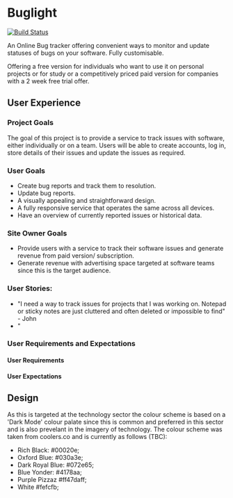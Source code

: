 # Buglight

[![Build Status](https://travis-ci.org/geminerald/buglight.svg?branch=master)](https://travis-ci.org/geminerald/buglight)

An Online Bug tracker offering convenient ways to monitor and update statuses of bugs on your software. Fully customisable. 

Offering a free version for individuals who want to use it on personal projects or for study or a competitively priced paid version for companies with a 2 week free trial offer.

## User Experience

### Project Goals

The goal of this project is to provide a service to track issues with software, either individually or on a team. Users will be able to create accounts, log in, store details of their issues and update
the issues as required.

### User Goals

* Create bug reports and track them to resolution.
* Update bug reports.
* A visually appealing and straightforward design.
* A fully responsive service that operates the same across all devices.
* Have an overview of currently reported issues or historical data.

### Site Owner Goals

* Provide users with a service to track their software issues and generate revenue from paid version/ subscription.
* Generate revenue with advertising space targeted at software teams since this is the target audience.


### User Stories:

* "I need a way to track issues for projects that I was working on. Notepad or sticky notes are just cluttered and often deleted or impossible to find" - John
* "

### User Requirements and Expectations



#### User Requirements

#### User Expectations

## Design

As this is targeted at the technology sector the colour scheme is based on a 'Dark Mode' colour palate since this is common and preferred in this sector and is also prevelant in the imagery of
technology. The colour scheme was taken from coolers.co and is currently as follows (TBC):

* Rich Black: #00020e;
* Oxford Blue: #030a3e;
* Dark Royal Blue: #072e65;
* Blue Yonder: #4178aa;
* Purple Pizzaz #ff47daff;
* White #fefcfb;

